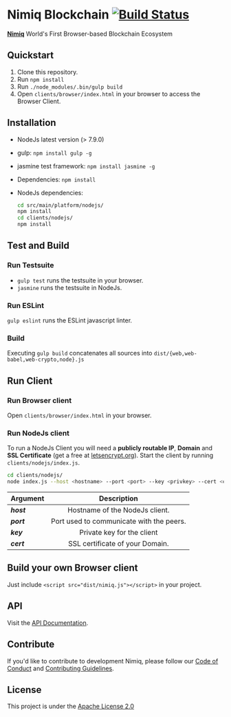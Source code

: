 # Nimiq Blockchain [![Build Status](https://travis-ci.com/nimiq-network/core.svg?token=euFrib9MJMN33MCBswws&branch=master)](https://travis-ci.com/nimiq-network/core) 

**[Nimiq](https://nimiq.com/)** World's First Browser-based Blockchain Ecosystem

## Quickstart 

1. Clone this repository.
2. Run `npm install`
3. Run `./node_modules/.bin/gulp build`
4. Open `clients/browser/index.html` in your browser to access the Browser Client.

## Installation
- NodeJs latest version (> 7.9.0)
- gulp: `npm install gulp -g`
- jasmine test framework: `npm install jasmine -g`
- Dependencies: `npm install`
- NodeJs dependencies:

	```bash
	cd src/main/platform/nodejs/
	npm install
	cd clients/nodejs/
	npm install
	```

## Test and Build

### Run Testsuite
- `gulp test` runs the testsuite in your browser.
- `jasmine` runs the testsuite in NodeJs.

### Run ESLint
`gulp eslint` runs the ESLint javascript linter.

### Build
Executing `gulp build` concatenates all sources into `dist/{web,web-babel,web-crypto,node}.js`

## Run Client

### Run Browser client

Open `clients/browser/index.html` in your browser.

### Run NodeJs client

To run a NodeJs Client you will need a **publicly routable IP**, **Domain** and **SSL Certificate** (get a free at [letsencrypt.org](https://letsencrypt.org/)). Start the client by running `clients/nodejs/index.js`.

```bash
cd clients/nodejs/
node index.js --host <hostname> --port <port> --key <privkey> --cert <certificate>
```

| Argument        | Description           | 
| ------------- |:-------------:| 
| **_host_** | Hostname of the NodeJs client. | 
| **_port_** | Port used to communicate with the peers. |  
| **_key_** | Private key for the client      | 
| **_cert_** | SSL certificate of your Domain.       | 

## Build your own Browser client
Just include `<script src="dist/nimiq.js"></script>` in your project.

## API 
Visit the [API Documentation](dist/api-documentation.md).

## Contribute

If you'd like to contribute to development Nimiq, please follow our [Code of Conduct](/.github/CONDUCT.md) and [Contributing Guidelines](/.github/CONTRIBUTING.md).

## License

This project is under the [Apache License 2.0](./LICENSE)